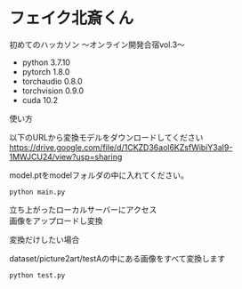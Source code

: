 # フェイク北斎くん

初めてのハッカソン ～オンライン開発合宿vol.3～

* python 3.7.10
* pytorch 1.8.0
* torchaudio 0.8.0
* torchvision 0.9.0
* cuda 10.2

使い方

以下のURLから変換モデルをダウンロードしてください
https://drive.google.com/file/d/1CKZD36aol6KZsfWibiY3aI9-1MWJCU24/view?usp=sharing

model.ptをmodelフォルダの中に入れてください。

```
python main.py
```

立ち上がったローカルサーバーにアクセス  
画像をアップロードし変換


変換だけしたい場合

dataset/picture2art/testAの中にある画像をすべて変換します

```
python test.py  
```









